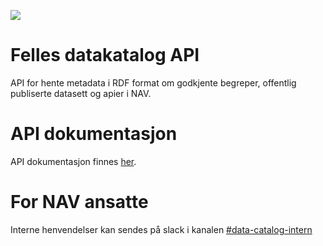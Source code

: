 ![](https://github.com/navikt/digdir-api/workflows/Build%20and%20deploy/badge.svg)

# Felles datakatalog API

API for hente metadata i RDF format om godkjente begreper,
offentlig publiserte datasett og apier i NAV.

# API dokumentasjon
API dokumentasjon finnes [her](https://data.nav.no/digdir-api/docs).

# For NAV ansatte
Interne henvendelser kan sendes på slack i kanalen [#data-catalog-intern](https://nav-it.slack.com/archives/CQ9SV9DNE)